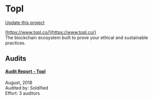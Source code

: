 
# Topl

[Update this project](https://github.com/ConsenSys/blockchainSecurityDB/edit/master/projects/topl.json)
  
[https://www.topl.co/](https://www.topl.co/)<br>
The blockchain ecosystem built to prove your ethical and sustainable practices.


## Audits



#### [Audit Report - Topl](https://github.com/solidified-platform/audits/blob/master/Audit%20Report%20-%20Topl%20%5B08.14.2018%5D.pdf)

August, 2018<br>
Audited by: Soldified<br>Effort: 3 auditors<br>

      

  



